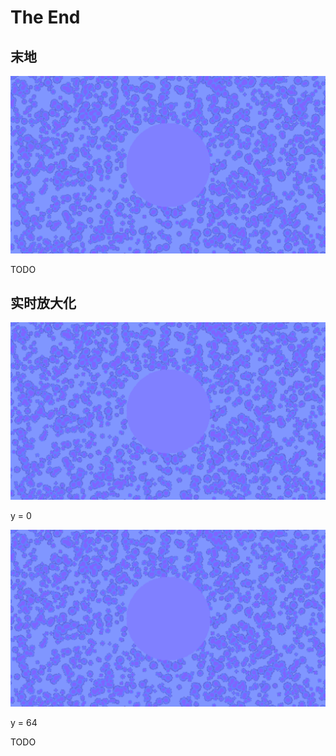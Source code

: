 # The End

## 末地
![](../resources/the-end/0.png)

TODO

## 实时放大化

![](../resources/the-end/1.png)

y = 0

![](../resources/the-end/2.png)

y = 64

TODO